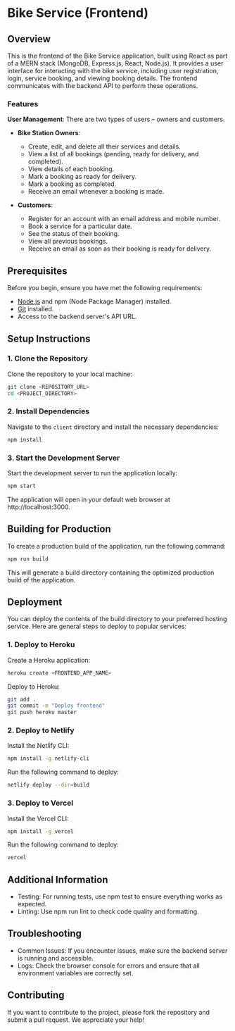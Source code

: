 # Bike Service (Frontend)

## Overview

This is the frontend of the Bike Service application, built using React as part of a MERN stack (MongoDB, Express.js, React, Node.js). It provides a user interface for interacting with the bike service, including user registration, login, service booking, and viewing booking details. The frontend communicates with the backend API to perform these operations.

### Features

**User Management**: There are two types of users – owners and customers.

  - **Bike Station Owners**:
    - Create, edit, and delete all their services and details.
    - View a list of all bookings (pending, ready for delivery, and completed).
    - View details of each booking.
    - Mark a booking as ready for delivery.
    - Mark a booking as completed.
    - Receive an email whenever a booking is made.

  - **Customers**:
    - Register for an account with an email address and mobile number.
    - Book a service for a particular date.
    - See the status of their booking.
    - View all previous bookings.
    - Receive an email as soon as their booking is ready for delivery.

## Prerequisites

Before you begin, ensure you have met the following requirements:

- [Node.js](https://nodejs.org/) and npm (Node Package Manager) installed.
- [Git](https://git-scm.com/) installed.
- Access to the backend server's API URL.

## Setup Instructions

### 1. Clone the Repository

Clone the repository to your local machine:

```bash
git clone <REPOSITORY_URL>
cd <PROJECT_DIRECTORY>

```
### 2. Install Dependencies
Navigate to the `client` directory and install the necessary dependencies:
```bash
npm install
```
### 3. Start the Development Server
Start the development server to run the application locally:
```bash
npm start
```
The application will open in your default web browser at http://localhost:3000.

## Building for Production
To create a production build of the application, run the following command:
```bash
npm run build
```
This will generate a build directory containing the optimized production build of the application.

## Deployment
You can deploy the contents of the build directory to your preferred hosting service. Here are general steps to deploy to popular services:

### 1. Deploy to Heroku
Create a Heroku application:
```bash
heroku create <FRONTEND_APP_NAME>
```
Deploy to Heroku:
```bash
git add .
git commit -m "Deploy frontend"
git push heroku master

```



### 2. Deploy to Netlify
Install the Netlify CLI:
```bash
npm install -g netlify-cli
```
Run the following command to deploy:
```bash
netlify deploy --dir=build
```
### 3. Deploy to Vercel
Install the Vercel CLI:
```bash
npm install -g vercel
```
Run the following command to deploy:
```bash
vercel
```

## Additional Information
- Testing: For running tests, use npm test to ensure everything works as expected.
- Linting: Use npm run lint to check code quality and formatting.
## Troubleshooting
- Common Issues: If you encounter issues, make sure the backend  server is running and accessible.
 - Logs: Check the browser console for errors and ensure that all environment variables are correctly set.
## Contributing
If you want to contribute to the project, please fork the repository and submit a pull request. We appreciate your help!










